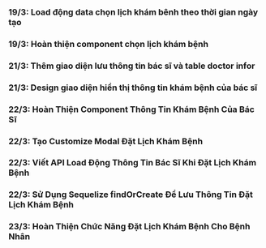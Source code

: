 ### 19/3: Load động data chọn lịch khám bênh theo thời gian ngày tạo

### 19/3: Hoàn thiện component chọn lịch khám bệnh

### 21/3: Thêm giao diện lưu thông tin bác sĩ và table doctor infor

### 21/3: Design giao diện hiển thị thông tin khám bệnh của bác sĩ

### 22/3: Hoàn Thiện Component Thông Tin Khám Bệnh Của Bác Sĩ

### 22/3: Tạo Customize Modal Đặt Lịch Khám Bệnh

### 22/3: Viết API Load Động Thông Tin Bác Sĩ Khi Đặt Lịch Khám Bệnh

### 22/3: Sử Dụng Sequelize findOrCreate Để Lưu Thông Tin Đặt Lịch Khám Bệnh

### 23/3: Hoàn Thiện Chức Năng Đặt Lịch Khám Bệnh Cho Bệnh Nhân
